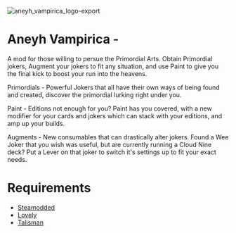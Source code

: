![aneyh_vampirica_logo-export](https://github.com/user-attachments/assets/f765e787-ee8b-4698-bb00-7ea5cf8419eb)
# Aneyh Vampirica - 
A mod for those willing to persue the Primordial Arts. Obtain Primordial jokers, Augment your jokers to fit any situation, and use Paint to give you the final kick to boost your run into the heavens.


Primordials - Powerful Jokers that all have their own ways of being found and created, discover the primordial lurking right under you.

Paint - Editions not enough for you? Paint has you covered, with a new modifier for your cards and jokers which can stack with your editions, and amp up your builds.

Augments - New consumables that can drastically alter jokers. Found a Wee Joker that you wish was useful, but are currently running a Cloud Nine deck? Put a Lever on that joker to switch it's settings up to fit your exact needs.

# Requirements
- [Steamodded](https://github.com/Steamopollys/Steamodded)
- [Lovely](https://github.com/ethangreen-dev/lovely-injector)
- [Talisman](https://github.com/MathIsFun0/Talisman)
